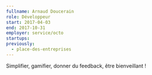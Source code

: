 ```yaml
---
fullname: Arnaud Doucerain
role: Développeur
start: 2017-04-03
end: 2017-10-31
employer: service/octo
startups:
previously:
  - place-des-entreprises
---
```


Simplifier, gamifier, donner du feedback, être bienveillant !
